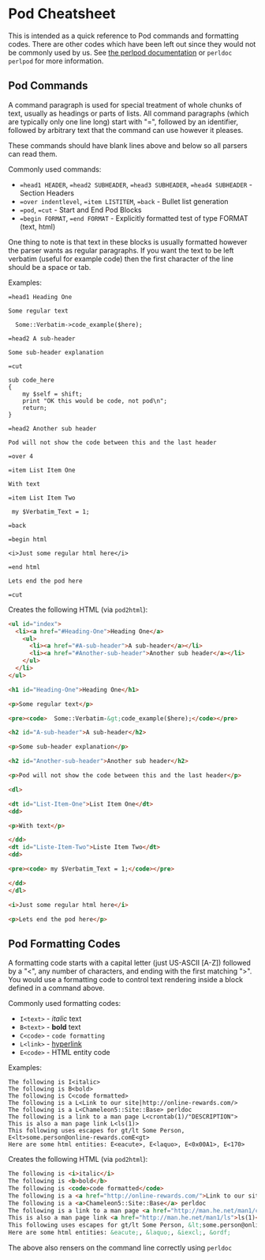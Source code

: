 Pod Cheatsheet
==============
This is intended as a quick reference to Pod commands and formatting codes.  There are other codes which have been left out since they would not be commonly used by us.  See [the perlpod documentation](http://perldoc.perl.org/perlpod.html) or `perldoc perlpod` for more information.

Pod Commands
------------
A command paragraph is used for special treatment of whole chunks of text, usually as headings or parts of lists. All command paragraphs (which are typically only one line long) start with "=", followed by an identifier, followed by arbitrary text that the command can use however it pleases.

These commands should have blank lines above and below so all parsers can read them.

Commonly used commands:

* `=head1 HEADER`, `=head2 SUBHEADER`, `=head3 SUBHEADER`, `=head4 SUBHEADER` - Section Headers
* `=over indentlevel`, `=item LISTITEM`, `=back` - Bullet list generation
* `=pod`, `=cut` - Start and End Pod Blocks
* `=begin FORMAT`, `=end FORMAT` - Explicitly formatted test of type FORMAT (text, html) 

One thing to note is that text in these blocks is usually formatted however the parser wants as regular paragraphs.  If you want the text to be left verbatim (useful for example code) then the first character of the line should be a space or tab.

Examples:

```
=head1 Heading One

Some regular text

  Some::Verbatim->code_example($here);

=head2 A sub-header

Some sub-header explanation

=cut

sub code_here
{
    my $self = shift;
    print "OK this would be code, not pod\n";
    return;
}

=head2 Another sub header

Pod will not show the code between this and the last header

=over 4

=item List Item One

With text

=item List Item Two

 my $Verbatim_Text = 1;

=back

=begin html

<i>Just some regular html here</i>

=end html

Lets end the pod here

=cut
```

Creates the following HTML (via `pod2html`):

```html
<ul id="index">
  <li><a href="#Heading-One">Heading One</a>
    <ul>
      <li><a href="#A-sub-header">A sub-header</a></li>
      <li><a href="#Another-sub-header">Another sub header</a></li>
    </ul>
  </li>
</ul>

<h1 id="Heading-One">Heading One</h1>

<p>Some regular text</p>

<pre><code>  Some::Verbatim-&gt;code_example($here);</code></pre>

<h2 id="A-sub-header">A sub-header</h2>

<p>Some sub-header explanation</p>

<h2 id="Another-sub-header">Another sub header</h2>

<p>Pod will not show the code between this and the last header</p>

<dl>

<dt id="List-Item-One">List Item One</dt>
<dd>

<p>With text</p>

</dd>
<dt id="Liste-Item-Two">Liste Item Two</dt>
<dd>

<pre><code> my $Verbatim_Text = 1;</code></pre>

</dd>
</dl>

<i>Just some regular html here</i>

<p>Lets end the pod here</p>
```


Pod Formatting Codes
--------------------

A formatting code starts with a capital letter (just US-ASCII [A-Z]) followed by a "<", any number of characters, and ending with the first matching ">".  You would use a formatting code to control text rendering inside a block defined in a command above.

Commonly used formatting codes:

* `I<text>` - *italic* text
* `B<text>` - **bold** text
* `C<code>` - `code formatting`
* `L<link>` - [hyperlink](http://online-rewards.com)
* `E<code>` - HTML entity code

Examples:

```
The following is I<italic>
The following is B<bold>
The following is C<code formatted>
The following is a L<Link to our site|http://online-rewards.com/>
The following is a L<Chameleon5::Site::Base> perldoc                                                                                                                                
The following is a link to a man page L<crontab(1)/"DESCRIPTION">
This is also a man page link L<ls(1)>
This following uses escapes for gt/lt Some Person, E<lt>some.person@online-rewards.comE<gt>
Here are some html entities: E<eacute>, E<laquo>, E<0x00A1>, E<170>
```

Creates the following HTML (via `pod2html`):

```html
The following is <i>italic</i>
The following is <b>bold</b>
The following is <code>code formatted</code>
The following is a <a href="http://online-rewards.com/">Link to our site</a>
The following is a <a>Chameleon5::Site::Base</a> perldoc
The following is a link to a man page <a href="http://man.he.net/man1/crontab">&quot;DESCRIPTION&quot; in crontab(1)</a>
This is also a man page link <a href="http://man.he.net/man1/ls">ls(1)</a>
This following uses escapes for gt/lt Some Person, &lt;some.person@online-rewards.com&gt;
Here are some html entities: &eacute;, &laquo;, &iexcl;, &ordf;
```

The above also rensers on the command line correctly using `perldoc`